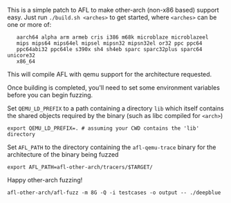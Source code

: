 This is a simple patch to AFL to make other-arch (non-x86 based) support easy. Just
run `./build.sh <arches>` to get started, where `<arches>` can be one or more of:

```
   aarch64 alpha arm armeb cris i386 m68k microblaze microblazeel 
   mips mips64 mips64el mipsel mipsn32 mipsn32el or32 ppc ppc64 
   ppc64abi32 ppc64le s390x sh4 sh4eb sparc sparc32plus sparc64 unicore32 
   x86_64
```

This will compile AFL with qemu support for the architecture requested.

Once building is completed, you'll need to set some environment variables before you can
begin fuzzing.

Set `QEMU_LD_PREFIX` to a path containing a directory `lib` which itself
contains the shared objects required by the binary (such as libc compiled for `<arch>`)

```
export QEMU_LD_PREFIX=. # assuming your CWD contains the 'lib' directory
```

Set `AFL_PATH` to the directory containing the `afl-qemu-trace` binary for the architecture
of the binary being fuzzed
```
export AFL_PATH=afl-other-arch/tracers/$TARGET/
```

Happy other-arch fuzzing!
```
afl-other-arch/afl-fuzz -m 8G -Q -i testcases -o output -- ./deepblue
```
